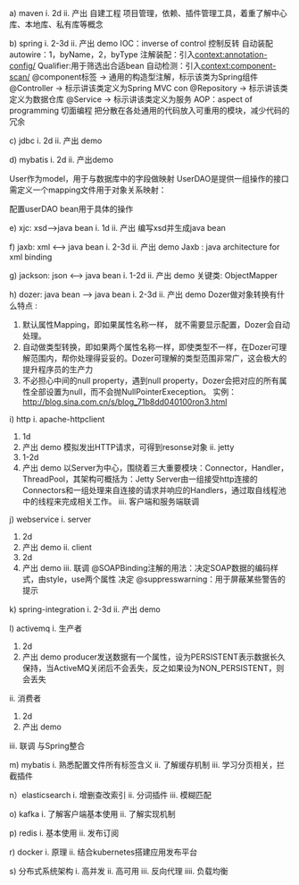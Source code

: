 a)	maven
i.	2d
ii.	产出 自建工程
项目管理，依赖、插件管理工具，着重了解中心库、本地库、私有库等概念

b)	spring
i.	2-3d
ii.	产出 demo
IOC：inverse of control 控制反转
自动装配autowire：1，byName，2，byType
注解装配：引入<context:annotation-config/> 
Qualifier:用于筛选出合适bean
自动检测：引入<context:component-scan/>
@component标签 -> 通用的构造型注解，标示该类为Spring组件
@Controller -> 标示讲该类定义为Spring MVC con
@Repository -> 标示讲该类定义为数据仓库
@Service -> 标示讲该类定义为服务
AOP：aspect of programming 切面编程
把分散在各处通用的代码放入可重用的模块，减少代码的冗余
 

c)	jdbc
i.	2d
ii.	产出 demo

d)	mybatis
i.	2d
ii.	产出demo
 
User作为model，用于与数据库中的字段做映射
UserDAO是提供一组操作的接口
需定义一个mapping文件用于对象关系映射：
 
配置userDAO bean用于具体的操作
 

e)	xjc: xsd-->java bean
i.	1d
ii.	产出 编写xsd并生成java bean

f)	jaxb: xml <--> java bean
i.	2-3d
ii.	产出 demo
Jaxb : java architecture for xml binding

g)	jackson: json <--> java bean
i.	1-2d
ii.	产出 demo
    关键类: ObjectMapper

h)	dozer: java bean --> java bean
i.	2-3d
ii.	产出 demo
Dozer做对象转换有什么特点 :
1.	默认属性Mapping，即如果属性名称一样， 就不需要显示配置，Dozer会自动处理。
2.	自动做类型转换，即如果两个属性名称一样，即使类型不一样，在Dozer可理解范围内，帮你处理得妥妥的。Dozer可理解的类型范围非常广，这会极大的提升程序员的生产力
3.	不必担心中间的null property，遇到null property，Dozer会把对应的所有属性全部设置为null，而不会抛NullPointerExeception。
实例：http://blog.sina.com.cn/s/blog_71b8dd040100ron3.html

i)	http
i.	apache-httpclient
1.	1d
2.	产出 demo
模拟发出HTTP请求，可得到resonse对象
ii.	jetty
1.	1-2d
2.	产出 demo
以Server为中心，围绕着三大重要模块：Connector，Handler，ThreadPool，其架构可概括为：Jetty Server由一组接受http连接的Connectors和一组处理来自连接的请求并响应的Handlers，通过取自线程池中的线程来完成相关工作。
iii.	客户端和服务端联调

j)	webservice
i.	server
1.	2d
2.	产出 demo
ii.	client
1.	2d
2.	产出 demo
iii.	联调
@SOAPBinding注解的用法：决定SOAP数据的编码样式，由style，use两个属性
决定
@suppresswarning：用于屏蔽某些警告的提示
 
k)	spring-integration
i.	2-3d
ii.	产出 demo

l)	activemq
i.	生产者
1.	2d
2.	产出 demo
 producer发送数据有一个属性，设为PERSISTENT表示数据长久保持，当ActiveMQ关闭后不会丢失，反之如果设为NON_PERSISTENT，则会丢失
 
ii.	消费者
1.	2d
2.	产出 demo
 
iii.	联调
与Spring整合

m) mybatis
i. 熟悉配置文件所有标签含义
ii. 了解缓存机制
iii. 学习分页相关，拦截插件

n）elasticsearch
i. 增删查改索引
ii. 分词插件
iii. 模糊匹配

o) kafka
i. 了解客户端基本使用
ii. 了解实现机制

p) redis
i. 基本使用
ii. 发布订阅

r) docker
i. 原理
ii. 结合kubernetes搭建应用发布平台
 
s) 分布式系统架构
i. 高并发
ii. 高可用
iii. 反向代理
iiii. 负载均衡



